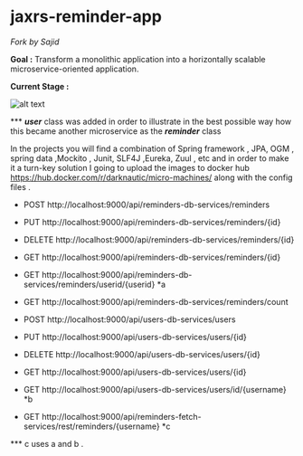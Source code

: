 # jaxrs-reminder-app
_Fork by Sajid_

__Goal :__
   Transform a monolithic application into a horizontally scalable microservice-oriented application.



__Current Stage :__


![alt text](https://docs.google.com/drawings/d/e/2PACX-1vTHsD495ma1D0OgdzN7dZ_J5ugf804SF7MTyzPe5772rwvmjRva_A-3HFqiKf29NzFtwMbiek8JxKJL/pub?w=1440&h=1080 "ReminderApp Arch")

*** **_user_** class was added in order to illustrate in the best possible way how this became another microservice as the **_reminder_** class 

In the projects you will find a combination of Spring framework , JPA, OGM , spring data ,Mockito , Junit,  SLF4J ,Eureka, Zuul , etc  and in order to make it a turn-key solution I going to upload the images to docker hub https://hub.docker.com/r/darknautic/micro-machines/ along with the config files .


+ POST  	http://localhost:9000/api/reminders-db-services/reminders
+ PUT   	http://localhost:9000/api/reminders-db-services/reminders/{id}
+ DELETE	http://localhost:9000/api/reminders-db-services/reminders/{id}
+ GET		http://localhost:9000/api/reminders-db-services/reminders/{id}
+ GET		http://localhost:9000/api/reminders-db-services/reminders/userid/{userid} *a
+ GET		http://localhost:9000/api/reminders-db-services/reminders/count

+ POST	   http://localhost:9000/api/users-db-services/users
+ PUT		http://localhost:9000/api/users-db-services/users/{id}
+ DELETE	http://localhost:9000/api/users-db-services/users/{id}
+ GET		http://localhost:9000/api/users-db-services/users/{id}
+ GET		http://localhost:9000/api/users-db-services/users/id/{username}   *b


+ GET		http://localhost:9000/api/reminders-fetch-services/rest/reminders/{username} *c


*** c uses a and b  .
